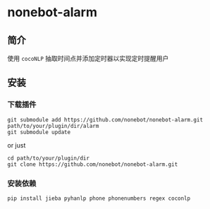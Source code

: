 <!--
 * @Author         : yanyongyu
 * @Date           : 2020-04-14 21:24:19
 * @LastEditors    : yanyongyu
 * @LastEditTime   : 2020-04-14 21:56:25
 * @Description    : None
 * @GitHub         : https://github.com/yanyongyu
 -->

# nonebot-alarm

## 简介

使用 `cocoNLP` 抽取时间点并添加定时器以实现定时提醒用户

## 安装

### 下载插件

```shell
git submodule add https://github.com/nonebot/nonebot-alarm.git path/to/your/plugin/dir/alarm
git submodule update
```

or just

```shell
cd path/to/your/plugin/dir
git clone https://github.com/nonebot/nonebot-alarm.git
```

### 安装依赖

```shell
pip install jieba pyhanlp phone phonenumbers regex coconlp
```
